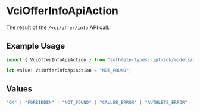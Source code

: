 # VciOfferInfoApiAction

The result of the `/vci/offer/info` API call.

## Example Usage

```typescript
import { VciOfferInfoApiAction } from "authlete-typescript-sdk/models/operations";

let value: VciOfferInfoApiAction = "NOT_FOUND";
```

## Values

```typescript
"OK" | "FORBIDDEN" | "NOT_FOUND" | "CALLER_ERROR" | "AUTHLETE_ERROR"
```